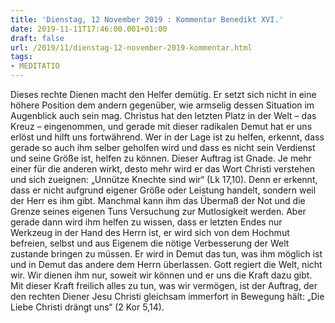 ```yaml
---
title: 'Dienstag, 12 November 2019 : Kommentar Benedikt XVI.'
date: 2019-11-11T17:46:00.001+01:00
draft: false
url: /2019/11/dienstag-12-november-2019-kommentar.html
tags: 
- MEDITATIO
---
```


Dieses rechte Dienen macht den Helfer demütig. Er setzt sich nicht in eine höhere Position dem andern gegenüber, wie armselig dessen Situation im Augenblick auch sein mag. Christus hat den letzten Platz in der Welt – das Kreuz – eingenommen, und gerade mit dieser radikalen Demut hat er uns erlöst und hilft uns fortwährend. Wer in der Lage ist zu helfen, erkennt, dass gerade so auch ihm selber geholfen wird und dass es nicht sein Verdienst und seine Größe ist, helfen zu können. Dieser Auftrag ist Gnade. Je mehr einer für die anderen wirkt, desto mehr wird er das Wort Christi verstehen und sich zueignen: „Unnütze Knechte sind wir“ (Lk 17,10). Denn er erkennt, dass er nicht aufgrund eigener Größe oder Leistung handelt, sondern weil der Herr es ihm gibt. Manchmal kann ihm das Übermaß der Not und die Grenze seines eigenen Tuns Versuchung zur Mutlosigkeit werden. Aber gerade dann wird ihm helfen zu wissen, dass er letzten Endes nur Werkzeug in der Hand des Herrn ist, er wird sich von dem Hochmut befreien, selbst und aus Eigenem die nötige Verbesserung der Welt zustande bringen zu müssen. Er wird in Demut das tun, was ihm möglich ist und in Demut das andere dem Herrn überlassen. Gott regiert die Welt, nicht wir. Wir dienen ihm nur, soweit wir können und er uns die Kraft dazu gibt. Mit dieser Kraft freilich alles zu tun, was wir vermögen, ist der Auftrag, der den rechten Diener Jesu Christi gleichsam immerfort in Bewegung hält: „Die Liebe Christi drängt uns“ (2 Kor 5,14).